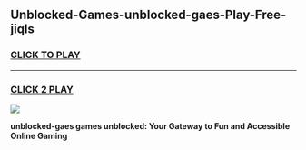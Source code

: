 
## Unblocked-Games-unblocked-gaes-Play-Free-jiqls
<h3>
<a href="https://premium76.site?title=unblocked-gaes&ref=23A">CLICK TO PLAY</a></h3>
<hr>

<h3>
<a href="https://premium76.site?title=unblocked-gaes&ref=23A">CLICK 2 PLAY</a>
  
</h3>

<a href="https://premium76.site?title=unblocked-gaes&ref=23A"><img src="https://clearcache.store/games.png"></a>


**unblocked-gaes games unblocked: Your Gateway to Fun and Accessible Online Gaming**
